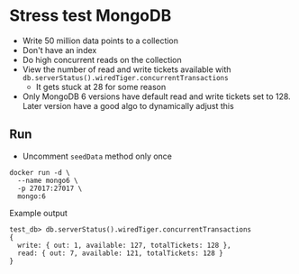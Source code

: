 # Stress test MongoDB
* Write 50 million data points to a collection
* Don't have an index
* Do high concurrent reads on the collection
* View the number of read and write tickets available with `db.serverStatus().wiredTiger.concurrentTransactions`
  * It gets stuck at 28 for some reason
* Only MongoDB 6 versions have default read and write tickets set to 128. Later version have a good algo to dynamically adjust this

## Run
* Uncomment `seedData` method only once
```
docker run -d \
  --name mongo6 \
  -p 27017:27017 \
  mongo:6
```

Example output
```
test_db> db.serverStatus().wiredTiger.concurrentTransactions
{
  write: { out: 1, available: 127, totalTickets: 128 },
  read: { out: 7, available: 121, totalTickets: 128 }
}
```
